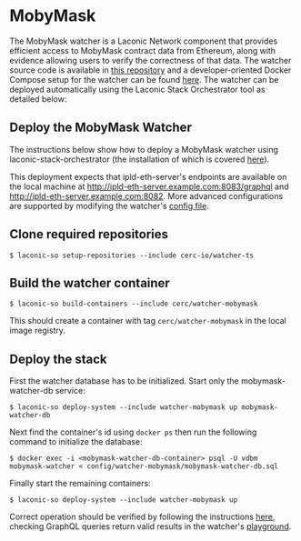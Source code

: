 # MobyMask

The MobyMask watcher is a Laconic Network component that provides efficient access to MobyMask contract data from Ethereum, along with evidence allowing users to verify the correctness of that data. The watcher source code is available in [this repository](https://github.com/cerc-io/watcher-ts/tree/main/packages/mobymask-watcher) and a developer-oriented Docker Compose setup for the watcher can be found [here](https://github.com/cerc-io/mobymask-watcher). The watcher can be deployed automatically using the Laconic Stack Orchestrator tool as detailed below:

## Deploy the MobyMask Watcher
The instructions below show how to deploy a MobyMask watcher using laconic-stack-orchestrator (the installation of which is covered [here](https://github.com/cerc-io/stack-orchestrator#user-mode)).

This deployment expects that ipld-eth-server's endpoints are available on the local machine at http://ipld-eth-server.example.com:8083/graphql and http://ipld-eth-server.example.com:8082. More advanced configurations are supported by modifying the watcher's [config file](../../config/watcher-mobymask/mobymask-watcher.toml).
## Clone required repositories
```
$ laconic-so setup-repositories --include cerc-io/watcher-ts
```
## Build the watcher container
```
$ laconic-so build-containers --include cerc/watcher-mobymask
```
This should create a container with tag `cerc/watcher-mobymask` in the local image registry.
## Deploy the stack
First the watcher database has to be initialized. Start only the mobymask-watcher-db service:
```
$ laconic-so deploy-system --include watcher-mobymask up mobymask-watcher-db
```
Next find the container's id using `docker ps` then run the following command to initialize the database:
```
$ docker exec -i <mobymask-watcher-db-container> psql -U vdbm mobymask-watcher < config/watcher-mobymask/mobymask-watcher-db.sql
```
Finally start the remaining containers:
```
$ laconic-so deploy-system --include watcher-mobymask up
```
Correct operation should be verified by following the instructions [here](https://github.com/cerc-io/mobymask-watcher/tree/main/mainnet-watcher-only#run), checking GraphQL queries return valid results in the watcher's [playground](http://127.0.0.1:3001/graphql).
